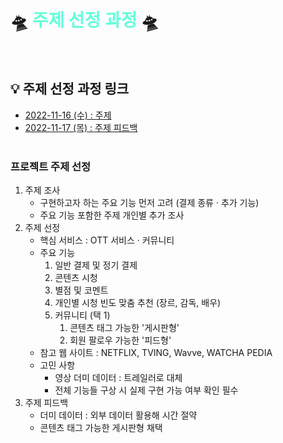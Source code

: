 # 🛸 <span style="color: #64ffda;">주제 선정 과정</span> 🛸
<br>

## 💡 주제 선정 과정 링크

- [2022-11-16 (수) : 주제](https://github.com/RayJun-M/KH_Final-Project/blob/main/Document/Plan-Subject/2022-11-16_Subject.png)
- [2022-11-17 (목) : 주제 피드백](https://github.com/RayJun-M/KH_Final-Project/blob/main/Document/Plan-Subject/2022-11-17_Subject-Feedback.png)
<br><br>

### 프로젝트 주제 선정
1. 주제 조사
	- 구현하고자 하는 주요 기능 먼저 고려 (결제 종류 · 추가 기능)
	- 주요 기능 포함한 주제 개인별 추가 조사
2. 주제 선정
	- 핵심 서비스 : OTT 서비스 · 커뮤니티
	- 주요 기능
		1. 일반 결제 및 정기 결제
		2. 콘텐츠 시청
		3. 별점 및 코멘트
		4. 개인별 시청 빈도 맞춤 추천 (장르, 감독, 배우)
		5. 커뮤니티 (택 1)
			1. 콘텐츠 태그 가능한 '게시판형'
			2. 회원 팔로우 가능한 '피드형'
	- 참고 웹 사이트 : NETFLIX, TVING, Wavve, WATCHA PEDIA
	- 고민 사항
		- 영상 더미 데이터 : 트레일러로 대체
		- 전체 기능들 구상 시 실제 구현 가능 여부 확인 필수
3. 주제 피드백
	- 더미 데이터 : 외부 데이터 활용해 시간 절약
	- 콘텐츠 태그 가능한 게시판형 채택